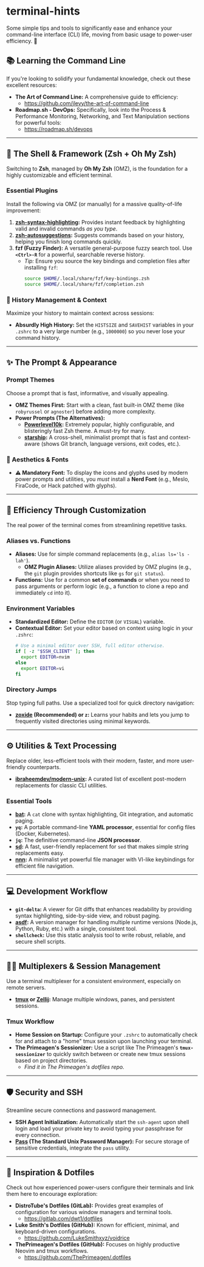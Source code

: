# terminal-hints
Some simple tips and tools to significantly ease and enhance your command-line interface (CLI) life, moving from basic usage to power-user efficiency. 🚀

## 📚 Learning the Command Line
If you're looking to solidify your fundamental knowledge, check out these excellent resources:

* **The Art of Command Line:** A comprehensive guide to efficiency:
    -   https://github.com/jlevy/the-art-of-command-line
* **Roadmap.sh - DevOps:** Specifically, look into the Process & Performance Monitoring, Networking, and Text Manipulation sections for powerful tools:
    -   https://roadmap.sh/devops

---

## 🐚 The Shell & Framework (Zsh + Oh My Zsh)
Switching to **Zsh**, managed by **Oh My Zsh** (OMZ), is the foundation for a highly customizable and efficient terminal.

### Essential Plugins
Install the following via OMZ (or manually) for a massive quality-of-life improvement:

1.  **[zsh-syntax-highlighting](https://github.com/zsh-users/zsh-syntax-highlighting):** Provides instant feedback by highlighting valid and invalid commands *as you type*.
2.  **[zsh-autosuggestions](https://github.com/zsh-users/zsh-autosuggestions):** Suggests commands based on your history, helping you finish long commands quickly.
3.  **fzf (Fuzzy Finder):** A versatile general-purpose fuzzy search tool. Use **`<Ctrl>-R`** for a powerful, searchable reverse history.
    * *Tip:* Ensure you source the key bindings and completion files after installing `fzf`:
        ```bash
        source $HOME/.local/share/fzf/key-bindings.zsh
        source $HOME/.local/share/fzf/completion.zsh
        ```

### 🧠 History Management & Context
Maximize your history to maintain context across sessions:

* **Absurdly High History:** Set the `HISTSIZE` and `SAVEHIST` variables in your `.zshrc` to a very large number (e.g., `1000000`) so you never lose your command history.

---

## ✨ The Prompt & Appearance

### Prompt Themes
Choose a prompt that is fast, informative, and visually appealing.

* **OMZ Themes First:** Start with a clean, fast built-in OMZ theme (like `robyrussel` or `agnoster`) before adding more complexity.
* **Power Prompts (The Alternatives):**
    * **[Powerlevel10k](https://github.com/romkatv/powerlevel10k):** Extremely popular, highly configurable, and blisteringly fast Zsh theme. A must-try for many.
    * **[starship](https://starship.rs/):** A cross-shell, minimalist prompt that is fast and context-aware (shows Git branch, language versions, exit codes, etc.).

### 🎨 Aesthetics & Fonts
* **⚠️ Mandatory Font:** To display the icons and glyphs used by modern power prompts and utilities, you *must* install a **Nerd Font** (e.g., Meslo, FiraCode, or Hack patched with glyphs).

---

## 🚀 Efficiency Through Customization
The real power of the terminal comes from streamlining repetitive tasks.

### Aliases vs. Functions
* **Aliases:** Use for simple command replacements (e.g., `alias ls='ls -lah'`).
    * **OMZ Plugin Aliases:** Utilize aliases provided by OMZ plugins (e.g., the `git` plugin provides shortcuts like `gs` for `git status`).
* **Functions:** Use for a common **set of commands** or when you need to pass arguments or perform logic (e.g., a function to clone a repo and immediately `cd` into it).

### Environment Variables
* **Standardized Editor:** Define the `EDITOR` (or `VISUAL`) variable.
* **Contextual Editor:** Set your editor based on context using logic in your `.zshrc`:
    ```bash
    # Use a minimal editor over SSH, full editor otherwise.
    if [ -z "$SSH_CLIENT" ]; then
      export EDITOR=nvim
    else
      export EDITOR=vi
    fi
    ```

### Directory Jumps
Stop typing full paths. Use a specialized tool for quick directory navigation:

* **[zoxide](https://github.com/ajeetds/zoxide) (Recommended) or `z`:** Learns your habits and lets you jump to frequently visited directories using minimal keywords.

---

## ⚙️ Utilities & Text Processing
Replace older, less-efficient tools with their modern, faster, and more user-friendly counterparts.

* **[ibraheemdev/modern-unix](https://github.com/ibraheemdev/modern-unix):** A curated list of excellent post-modern replacements for classic CLI utilities.

### Essential Tools
* **[bat](https://github.com/sharkdp/bat):** A `cat` clone with syntax highlighting, Git integration, and automatic paging.
* **`yq`:** A portable command-line **YAML processor**, essential for config files (Docker, Kubernetes).
* **`jq`:** The definitive command-line **JSON processor**.
* **[sd](https://github.com/chmln/sd):** A fast, user-friendly replacement for `sed` that makes simple string replacements easy.
* **[nnn](https://github.com/jarun/nnn):** A minimalist yet powerful file manager with VI-like keybindings for efficient file navigation.

---

## 💻 Development Workflow

* **`git-delta`:** A viewer for Git diffs that enhances readability by providing syntax highlighting, side-by-side view, and robust paging.
* **[asdf](https://asdf-vm.com/):** A version manager for handling multiple runtime versions (Node.js, Python, Ruby, etc.) with a single, consistent tool.
* **`shellcheck`:** Use this static analysis tool to write robust, reliable, and secure shell scripts.

---

## 🧑‍💻 Multiplexers & Session Management
Use a terminal multiplexer for a consistent environment, especially on remote servers.

* **[tmux](https://github.com/tmux/tmux) or [Zellij](https://zellij.dev/):** Manage multiple windows, panes, and persistent sessions.

### Tmux Workflow
* **Home Session on Startup:** Configure your `.zshrc` to automatically check for and attach to a "home" tmux session upon launching your terminal.
* **The Primeagen's Sessionizer:** Use a script like The Primeagen's **`tmux-sessionizer`** to quickly switch between or create new tmux sessions based on project directories.
    -   *Find it in The Primeagen's dotfiles repo.*

---

## 🛡️ Security and SSH
Streamline secure connections and password management.

* **SSH Agent Initialization:** Automatically start the `ssh-agent` upon shell login and load your private key to avoid typing your passphrase for every connection.
* **[Pass](https://www.passwordstore.org/) (The Standard Unix Password Manager):** For secure storage of sensitive credentials, integrate the `pass` utility.

---

## 🔗 Inspiration & Dotfiles
Check out how experienced power-users configure their terminals and link them here to encourage exploration:

* **DistroTube's Dotfiles (GitLab):** Provides great examples of configuration for various window managers and terminal tools.
    -   https://gitlab.com/dwt1/dotfiles
* **Luke Smith's Dotfiles (GitHub):** Known for efficient, minimal, and keyboard-driven configurations.
    -   https://github.com/LukeSmithxyz/voidrice
* **ThePrimeagen's Dotfiles (GitHub):** Focuses on highly productive Neovim and tmux workflows.
    -   https://github.com/ThePrimeagen/.dotfiles
